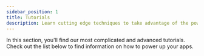 ```yaml
---
sidebar_position: 1
title: Tutorials
description: Learn cutting edge techniques to take advantage of the power of Flow with EVM and Cadence.
---
```


In this section, you'll find our most complicated and advanced tutorials.  Check out the list below to find information on how to power up your apps.